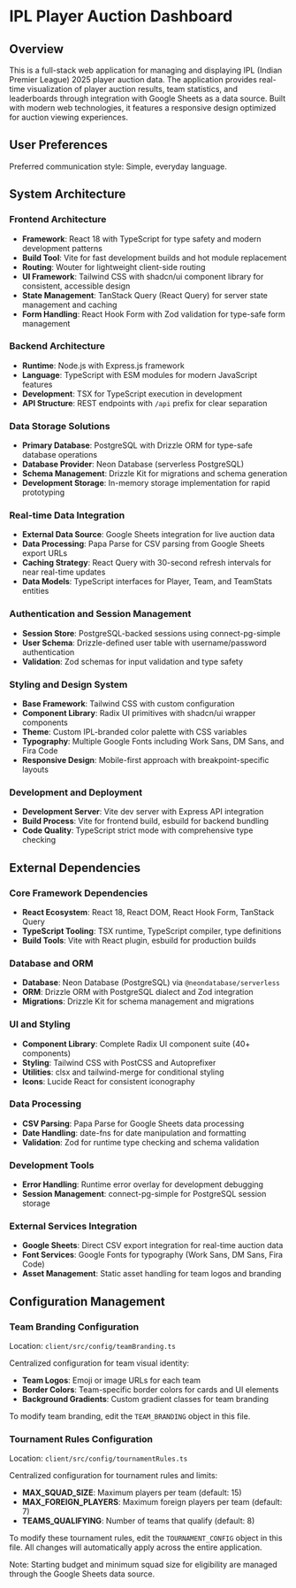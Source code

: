 # IPL Player Auction Dashboard

## Overview

This is a full-stack web application for managing and displaying IPL (Indian Premier League) 2025 player auction data. The application provides real-time visualization of player auction results, team statistics, and leaderboards through integration with Google Sheets as a data source. Built with modern web technologies, it features a responsive design optimized for auction viewing experiences.

## User Preferences

Preferred communication style: Simple, everyday language.

## System Architecture

### Frontend Architecture
- **Framework**: React 18 with TypeScript for type safety and modern development patterns
- **Build Tool**: Vite for fast development builds and hot module replacement
- **Routing**: Wouter for lightweight client-side routing
- **UI Framework**: Tailwind CSS with shadcn/ui component library for consistent, accessible design
- **State Management**: TanStack Query (React Query) for server state management and caching
- **Form Handling**: React Hook Form with Zod validation for type-safe form management

### Backend Architecture
- **Runtime**: Node.js with Express.js framework
- **Language**: TypeScript with ESM modules for modern JavaScript features
- **Development**: TSX for TypeScript execution in development
- **API Structure**: REST endpoints with `/api` prefix for clear separation

### Data Storage Solutions
- **Primary Database**: PostgreSQL with Drizzle ORM for type-safe database operations
- **Database Provider**: Neon Database (serverless PostgreSQL)
- **Schema Management**: Drizzle Kit for migrations and schema generation
- **Development Storage**: In-memory storage implementation for rapid prototyping

### Real-time Data Integration
- **External Data Source**: Google Sheets integration for live auction data
- **Data Processing**: Papa Parse for CSV parsing from Google Sheets export URLs
- **Caching Strategy**: React Query with 30-second refresh intervals for near real-time updates
- **Data Models**: TypeScript interfaces for Player, Team, and TeamStats entities

### Authentication and Session Management
- **Session Store**: PostgreSQL-backed sessions using connect-pg-simple
- **User Schema**: Drizzle-defined user table with username/password authentication
- **Validation**: Zod schemas for input validation and type safety

### Styling and Design System
- **Base Framework**: Tailwind CSS with custom configuration
- **Component Library**: Radix UI primitives with shadcn/ui wrapper components
- **Theme**: Custom IPL-branded color palette with CSS variables
- **Typography**: Multiple Google Fonts including Work Sans, DM Sans, and Fira Code
- **Responsive Design**: Mobile-first approach with breakpoint-specific layouts

### Development and Deployment
- **Development Server**: Vite dev server with Express API integration
- **Build Process**: Vite for frontend build, esbuild for backend bundling
- **Code Quality**: TypeScript strict mode with comprehensive type checking

## External Dependencies

### Core Framework Dependencies
- **React Ecosystem**: React 18, React DOM, React Hook Form, TanStack Query
- **TypeScript Tooling**: TSX runtime, TypeScript compiler, type definitions
- **Build Tools**: Vite with React plugin, esbuild for production builds

### Database and ORM
- **Database**: Neon Database (PostgreSQL) via `@neondatabase/serverless`
- **ORM**: Drizzle ORM with PostgreSQL dialect and Zod integration
- **Migrations**: Drizzle Kit for schema management and migrations

### UI and Styling
- **Component Library**: Complete Radix UI component suite (40+ components)
- **Styling**: Tailwind CSS with PostCSS and Autoprefixer
- **Utilities**: clsx and tailwind-merge for conditional styling
- **Icons**: Lucide React for consistent iconography

### Data Processing
- **CSV Parsing**: Papa Parse for Google Sheets data processing
- **Date Handling**: date-fns for date manipulation and formatting
- **Validation**: Zod for runtime type checking and schema validation

### Development Tools
- **Error Handling**: Runtime error overlay for development debugging
- **Session Management**: connect-pg-simple for PostgreSQL session storage

### External Services Integration
- **Google Sheets**: Direct CSV export integration for real-time auction data
- **Font Services**: Google Fonts for typography (Work Sans, DM Sans, Fira Code)
- **Asset Management**: Static asset handling for team logos and branding

## Configuration Management

### Team Branding Configuration
Location: `client/src/config/teamBranding.ts`

Centralized configuration for team visual identity:
- **Team Logos**: Emoji or image URLs for each team
- **Border Colors**: Team-specific border colors for cards and UI elements
- **Background Gradients**: Custom gradient classes for team branding

To modify team branding, edit the `TEAM_BRANDING` object in this file.

### Tournament Rules Configuration
Location: `client/src/config/tournamentRules.ts`

Centralized configuration for tournament rules and limits:
- **MAX_SQUAD_SIZE**: Maximum players per team (default: 15)
- **MAX_FOREIGN_PLAYERS**: Maximum foreign players per team (default: 7)
- **TEAMS_QUALIFYING**: Number of teams that qualify (default: 8)

To modify these tournament rules, edit the `TOURNAMENT_CONFIG` object in this file. All changes will automatically apply across the entire application.

Note: Starting budget and minimum squad size for eligibility are managed through the Google Sheets data source.